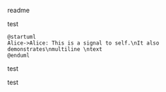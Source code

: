 readme

test

```plantuml
@startuml
Alice->Alice: This is a signal to self.\nIt also demonstrates\nmultiline \ntext
@enduml
```

test

test